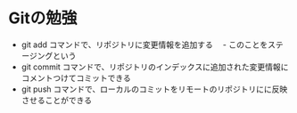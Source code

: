# Gitの勉強
- git add コマンドで、リポジトリに変更情報を追加する
　- このことをステージングという
- git commit コマンドで、リポジトリのインデックスに追加された変更情報にコメントつけてコミットできる
- git push コマンドで、ローカルのコミットをリモートのリポジトリにに反映させることができる
